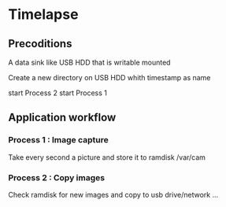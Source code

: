 # Timelapse

## Precoditions

A data sink like USB HDD that is writable mounted

Create a new directory on USB HDD whith timestamp as name

start Process 2
start Process 1


## Application workflow

### Process 1 : Image capture

Take every second a picture and store it to ramdisk /var/cam

### Process 2 : Copy images

Check ramdisk for new images and copy to usb drive/network ...
